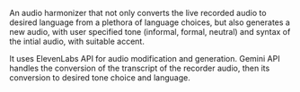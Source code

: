 An audio harmonizer that not only converts the live recorded audio to desired language from a plethora of language choices, but also generates a new audio, with user specified tone (informal, formal, neutral) and syntax of the intial audio, with suitable accent. 

It uses ElevenLabs API for audio modification and generation.
Gemini API handles the conversion of the transcript of the recorder audio, then its conversion to desired tone choice and language.
